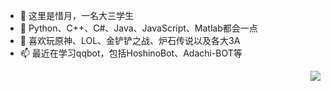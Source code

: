 - 👋 这里是惜月，一名大三学生
- 🌱 Python、C++、C#、Java、JavaScript、Matlab都会一点
- 👀 喜欢玩原神、LOL、金铲铲之战、炉石传说以及各大3A
- 📫 最近在学习qqbot，包括HoshinoBot、Adachi-BOT等

<img align="right" src="https://github-readme-stats.vercel.app/api?username=CMHopeSunshine&show_icons=true&icon_color=CE1D2D&text_color=718096&bg_color=ffffff&hide_title=true" />
<!--![Github Stats](https://github-readme-stats.vercel.app/api?username=CMHopeSunshine&show_icons=true)-->

<!--
**CMHopeSunshine/CMHopeSunshine** is a ✨ _special_ ✨ repository because its `README.md` (this file) appears on your GitHub profile.

Here are some ideas to get you started:

- 🔭 I’m currently working on ...
- 🌱 I’m currently learning ...
- 👯 I’m looking to collaborate on ...
- 🤔 I’m looking for help with ...
- 💬 Ask me about ...
- 📫 How to reach me: ...
- 😄 Pronouns: ...
- ⚡ Fun fact: ...
-->
